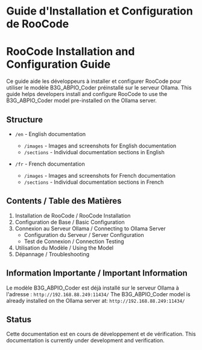 # Guide d'Installation et Configuration de RooCode
# RooCode Installation and Configuration Guide

Ce guide aide les développeurs à installer et configurer RooCode pour utiliser le modèle B3G_ABPIO_Coder préinstallé sur le serveur Ollama.
This guide helps developers install and configure RooCode to use the B3G_ABPIO_Coder model pre-installed on the Ollama server.

## Structure

- `/en` - English documentation
  - `/images` - Images and screenshots for English documentation
  - `/sections` - Individual documentation sections in English

- `/fr` - French documentation
  - `/images` - Images and screenshots for French documentation
  - `/sections` - Individual documentation sections in French

## Contents / Table des Matières

1. Installation de RooCode / RooCode Installation
2. Configuration de Base / Basic Configuration
3. Connexion au Serveur Ollama / Connecting to Ollama Server
   - Configuration du Serveur / Server Configuration
   - Test de Connexion / Connection Testing
4. Utilisation du Modèle / Using the Model
5. Dépannage / Troubleshooting

## Information Importante / Important Information

Le modèle B3G_ABPIO_Coder est déjà installé sur le serveur Ollama à l'adresse : `http://192.168.88.249:11434/`
The B3G_ABPIO_Coder model is already installed on the Ollama server at: `http://192.168.88.249:11434/`

## Status

Cette documentation est en cours de développement et de vérification.
This documentation is currently under development and verification. 
